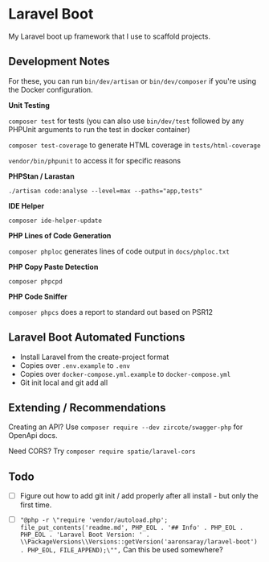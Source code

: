 # Laravel Boot

My Laravel boot up framework that I use to scaffold projects.

## Development Notes

For these, you can run `bin/dev/artisan` or `bin/dev/composer` if you're using the Docker configuration.

**Unit Testing**

`composer test` for tests (you can also use `bin/dev/test` followed by any PHPUnit arguments to run the test in docker container)

`composer test-coverage` to generate HTML coverage in `tests/html-coverage`

`vendor/bin/phpunit` to access it for specific reasons

**PHPStan / Larastan**

`./artisan code:analyse --level=max --paths="app,tests"`

**IDE Helper**

`composer ide-helper-update`

**PHP Lines of Code Generation**

`composer phploc` generates lines of code output in `docs/phploc.txt`

**PHP Copy Paste Detection**

`composer phpcpd` 

**PHP Code Sniffer**

`composer phpcs` does a report to standard out based on PSR12

## Laravel Boot Automated Functions

- Install Laravel from the create-project format
- Copies over `.env.example` to `.env`
- Copies over `docker-compose.yml.example` to `docker-compose.yml`
- Git init local and git add all

## Extending / Recommendations

Creating an API?  Use `composer require --dev zircote/swagger-php` for OpenApi docs.

Need CORS? Try `composer require spatie/laravel-cors`

## Todo

- [ ] Figure out how to add git init / add properly after all install - but only the first time.
- [ ] `"@php -r \"require 'vendor/autoload.php'; file_put_contents('readme.md', PHP_EOL . '## Info' . PHP_EOL . PHP_EOL . 'Laravel Boot Version: ' . \\PackageVersions\\Versions::getVersion('aaronsaray/laravel-boot') . PHP_EOL, FILE_APPEND);\"",`  Can this be used somewhere?
       
